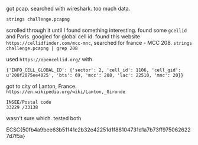 got pcap. searched with wireshark. too much data.

```
strings challenge.pcapng
```

scrolled through it until I found something interesting. found some `gcellid` and Paris. googled for global cell id. found this website `https://cellidfinder.com/mcc-mnc`, searched for france - MCC 208. `strings challenge.pcapng | grep 208`

used `https://opencellid.org/` with
```
{'INFO_CELL_GLOBAL_ID': {'sector': 2, 'cell_id': 1106, 'cell_gid': u'208f2075ee4025', 'bts': 69, 'mcc': 208, 'lac': 22510, 'mnc': 20}}
```

got to city of Lanton, France. `https://en.wikipedia.org/wiki/Lanton,_Gironde`

```
INSEE/Postal code
33229 /33138
```

wasn't sure which. tested both

ECSC{50fb4a9bee63b51141c2b32e42251d1f88104731d1a7b73ff9750626227d7f5a}
